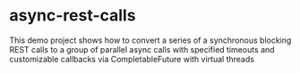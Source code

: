 # async-rest-calls

This demo project shows how to convert a series of a synchronous blocking REST calls to a group of parallel async calls with specified timeouts and customizable callbacks via CompletableFuture with virtual threads